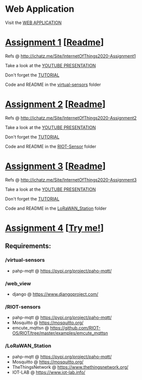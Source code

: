 # Web Application
Visit the [WEB APPLICATION](http://iotwebapp.herokuapp.com)

# [Assignment 1](https://github.com/PanK0/iot-project/tree/master/virtual-sensors) [[Readme](https://pank0.github.io/iot-project/virtual-sensors)]
Refs @ http://ichatz.me/Site/InternetOfThings2020-Assignment1

Take a look at the [YOUTUBE PRESENTATION](https://youtu.be/rgGRoJ8GJn4)

Don't forget the [TUTORIAL](https://www.hackster.io/panicik/iot-assignment-1-991fcc)

Code and README in the [virtual-sensors](https://github.com/PanK0/iot-project/tree/master/virtual-sensors) folder

# [Assignment 2](https://github.com/PanK0/iot-project/tree/master/RIOT-Sensors) [[Readme](https://pank0.github.io/iot-project/RIOT-Sensors)]

Refs @ http://ichatz.me/Site/InternetOfThings2020-Assignment2

Take a look at the [YOUTUBE PRESENTATION](https://youtu.be/f1hhviwPckg)

Don't forget the [TUTORIAL](https://www.hackster.io/panicik/iot-assignment-2-dccd47)

Code and README in the [RIOT-Sensor](https://github.com/PanK0/iot-project/tree/master/RIOT-Sensors) folder

# [Assignment 3](https://github.com/PanK0/iot-project/tree/master/LoRaWAN_Station) [[Readme](https://pank0.github.io/iot-project/LoRaWAN_Station)]
Refs @ http://ichatz.me/Site/InternetOfThings2020-Assignment3

Take a look at the [YOUTUBE PRESENTATION](https://youtu.be/O4qkoSa1qVQ)

Don't forget the [TUTORIAL](https://www.hackster.io/panicik/iot-assignment-3-0191b5)

Code and README in the [LoRaWAN_Station](https://github.com/PanK0/iot-project/tree/master/LoRaWAN_Station) folder



# [Assignment 4](https://github.com/PanK0/iot-project/tree/master/Crowd_Sensing) [[Try me!](https://pank0.github.io/iot-project/Crowd_Sensing/build/bundled/)]

## Requirements:
### /virtual-sensors
- pahp-mqtt @ https://pypi.org/project/paho-mqtt/

### /web_view
- django @ https://www.djangoproject.com/

### /RIOT-sensors
- pahp-mqtt @ https://pypi.org/project/paho-mqtt/
- Mosquitto @ https://mosquitto.org/
- emcute_mqttsn @ https://github.com/RIOT-OS/RIOT/tree/master/examples/emcute_mqttsn

### /LoRaWAN_Station
- pahp-mqtt @ https://pypi.org/project/paho-mqtt/
- Mosquitto @ https://mosquitto.org/
- TheThingsNetwork @ https://www.thethingsnetwork.org/
- IOT-LAB @ https://www.iot-lab.info/

